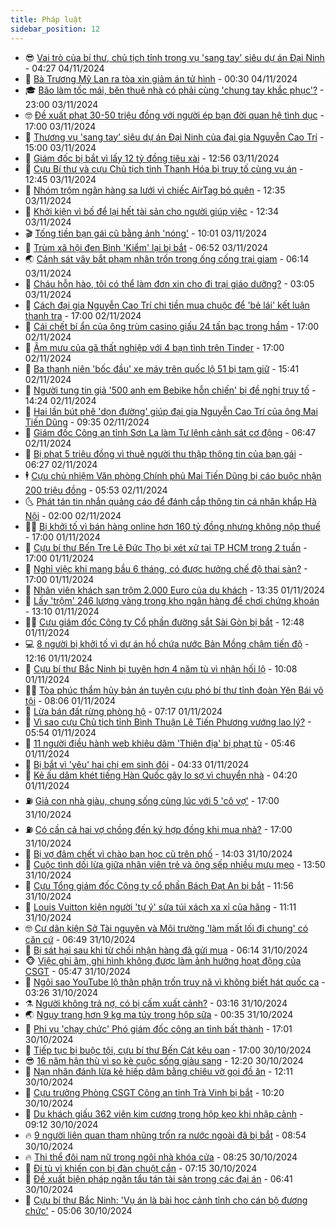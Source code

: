 ```yaml
---
title: Pháp luật
sidebar_position: 12
---
```


<!-- vnexpress-phap-luat:START -->
- 😎 [Vai trò của bí thư, chủ tịch tỉnh trong vụ &#39;sang tay&#39; siêu dự án Đại Ninh](https://vnexpress.net/vai-tro-cua-bi-thu-chu-tich-tinh-trong-vu-sang-tay-sieu-du-an-dai-ninh-4811708.html) - 04:27 04/11/2024
- 🥰 [Bà Trương Mỹ Lan ra tòa xin giảm án tử hình](https://vnexpress.net/ba-truong-my-lan-ra-toa-xin-giam-an-tu-hinh-4811646.html) - 00:30 04/11/2024
- 🎓 [Bão làm tốc mái, bên thuê nhà có phải cùng &#39;chung tay khắc phục&#39;?](https://vnexpress.net/bao-lam-toc-mai-ben-thue-nha-co-phai-cung-chung-tay-khac-phuc-4810978.html) - 23:00 03/11/2024
- 🤓 [Đề xuất phạt 30-50 triệu đồng với người ép bạn đời quan hệ tình dục](https://vnexpress.net/de-xuat-phat-30-50-trieu-dong-voi-nguoi-ep-ban-doi-quan-he-tinh-duc-4811669.html) - 17:00 03/11/2024
- 🎊 [Thương vụ &#39;sang tay&#39; siêu dự án Đại Ninh của đại gia Nguyễn Cao Trí](https://vnexpress.net/thuong-vu-sang-tay-sieu-du-an-dai-ninh-cua-dai-gia-nguyen-cao-tri-4811659.html) - 15:00 03/11/2024
- 🙉 [Giám đốc bị bắt vì lấy 12 tỷ đồng tiêu xài](https://vnexpress.net/giam-doc-bi-bat-vi-lay-12-ty-dong-tieu-xai-4811641.html) - 12:56 03/11/2024
- 🤡 [Cựu Bí thư và cựu Chủ tịch tỉnh Thanh Hóa bị truy tố cùng vụ án](https://vnexpress.net/cuu-bi-thu-va-cuu-chu-tich-tinh-thanh-hoa-bi-truy-to-cung-vu-an-4811642.html) - 12:45 03/11/2024
- 🗽 [Nhóm trộm ngân hàng sa lưới vì chiếc AirTag bỏ quên](https://vnexpress.net/nhom-trom-ngan-hang-sa-luoi-vi-chiec-airtag-bo-quen-4811637.html) - 12:35 03/11/2024
- 🌋 [Khởi kiện vì bố để lại hết tài sản cho người giúp việc](https://vnexpress.net/kien-vi-bo-de-lai-het-tai-san-cho-giup-viec-4811633.html) - 12:34 03/11/2024
- 🎬 [Tống tiền bạn gái cũ bằng ảnh &#39;nóng&#39;](https://vnexpress.net/tong-tien-ban-gai-cu-bang-anh-nong-4811623.html) - 10:01 03/11/2024
- 💯 [Trùm xã hội đen Bình &#39;Kiểm&#39; lại bị bắt](https://vnexpress.net/trum-xa-hoi-den-binh-kiem-lai-bi-bat-4811592.html) - 06:52 03/11/2024
- 🌏 [Cảnh sát vây bắt phạm nhân trốn trong ống cống trại giam](https://vnexpress.net/canh-sat-vay-bat-pham-nhan-tron-trong-ong-cong-trai-giam-4811588.html) - 06:14 03/11/2024
- 🌊 [Cháu hỗn hào, tôi có thể làm đơn xin cho đi trại giáo dưỡng?](https://vnexpress.net/chau-hon-hao-toi-co-the-lam-don-xin-cho-di-trai-giao-duong-4811488.html) - 03:05 03/11/2024
- 💂 [Cách đại gia Nguyễn Cao Trí chi tiền mua chuộc để &#39;bẻ lái&#39; kết luận thanh tra](https://vnexpress.net/cach-dai-gia-nguyen-cao-tri-chi-tien-mua-chuoc-de-be-lai-ket-luan-thanh-tra-4811486.html) - 17:00 02/11/2024
- 🎡 [Cái chết bí ẩn của ông trùm casino giấu 24 tấn bạc trong hầm](https://vnexpress.net/cai-chet-bi-an-cua-trum-casino-giau-bac-trong-ham-ngam-4811226.html) - 17:00 02/11/2024
- 🫶 [Âm mưu của gã thất nghiệp với 4 bạn tình trên Tinder](https://vnexpress.net/am-muu-cua-ga-trai-voi-ban-tinh-tren-tinder-4811119.html) - 17:00 02/11/2024
- 🐲 [Ba thanh niên &#39;bốc đầu&#39; xe máy trên quốc lộ 51 bị tạm giữ](https://vnexpress.net/ba-thanh-nien-boc-dau-xe-may-tren-quoc-lo-51-bi-tam-giu-4811491.html) - 15:41 02/11/2024
- 🚀 [Người tung tin giả &#39;500 anh em Bebike hỗn chiến&#39; bị đề nghị truy tố](https://vnexpress.net/nguoi-tung-tin-gia-500-anh-em-bebike-hon-chien-bi-de-nghi-truy-to-4811466.html) - 14:24 02/11/2024
- 🎊 [Hai lần bút phê &#39;dọn đường&#39; giúp đại gia Nguyễn Cao Trí của ông Mai Tiến Dũng](https://vnexpress.net/hai-lan-but-phe-don-duong-giup-dai-gia-nguyen-cao-tri-cua-ong-mai-tien-dung-4811431.html) - 09:35 02/11/2024
- 🤗 [Giám đốc Công an tỉnh Sơn La làm Tư lệnh cảnh sát cơ động](https://vnexpress.net/giam-doc-cong-an-tinh-son-la-lam-tu-lenh-canh-sat-co-dong-4811401.html) - 06:47 02/11/2024
- 🗽 [Bị phạt 5 triệu đồng vì thuê người thu thập thông tin của bạn gái](https://vnexpress.net/bi-phat-5-trieu-dong-vi-thue-nguoi-thu-thap-thong-tin-cua-ban-gai-4811357.html) - 06:27 02/11/2024
- 🕴 [Cựu chủ nhiệm Văn phòng Chính phủ Mai Tiến Dũng bị cáo buộc nhận 200 triệu đồng](https://vnexpress.net/cuu-chu-nhiem-van-phong-chinh-phu-mai-tien-dung-bi-de-nghi-truy-to-4811392.html) - 05:53 02/11/2024
- 🌜 [Phát tán tin nhắn quảng cáo để đánh cắp thông tin cá nhân khắp Hà Nội](https://vnexpress.net/dung-tin-nhan-quang-cao-de-danh-cap-thong-tin-ca-nhan-khap-ha-noi-4811310.html) - 02:00 02/11/2024
- 🧑‍🏫 [Bị khởi tố vì bán hàng online hơn 160 tỷ đồng nhưng không nộp thuế](https://vnexpress.net/bi-khoi-to-vi-ban-hang-online-hon-160-ty-dong-nhung-khong-nop-thue-4811252.html) - 17:00 01/11/2024
- 🦩 [Cựu bí thư Bến Tre Lê Đức Thọ bị xét xử tại TP HCM trong 2 tuần](https://vnexpress.net/cuu-bi-thu-ben-tre-le-duc-tho-bi-xet-xu-tai-tp-hcm-trong-2-tuan-4811243.html) - 17:00 01/11/2024
- 💼 [Nghỉ việc khi mang bầu 6 tháng, có được hưởng chế độ thai sản?](https://vnexpress.net/nghi-viec-khi-mang-bau-6-thang-co-duoc-huong-che-do-thai-san-4811199.html) - 17:00 01/11/2024
- 💫 [Nhân viên khách sạn trộm 2.000 Euro của du khách](https://vnexpress.net/nhan-vien-khach-san-trom-2-000-euro-cua-du-khach-4811224.html) - 13:35 01/11/2024
- 🦅 [Lấy &#39;trộm&#39; 246 lượng vàng trong kho ngân hàng để chơi chứng khoán](https://vnexpress.net/lay-trom-246-luong-vang-trong-kho-ngan-hang-de-choi-chung-khoan-4806043.html) - 13:10 01/11/2024
- 🧑‍💻 [Cựu giám đốc Công ty Cổ phần đường sắt Sài Gòn bị bắt](https://vnexpress.net/cuu-giam-doc-cong-ty-co-phan-duong-sat-sai-gon-bi-bat-4811231.html) - 12:48 01/11/2024
- 💻 [8 người bị khởi tố vì dự án hồ chứa nước Bản Mồng chậm tiến độ](https://vnexpress.net/8-nguoi-bi-khoi-to-vi-du-an-ho-chua-nuoc-ban-mong-cham-tien-do-4811227.html) - 12:16 01/11/2024
- 🤠 [Cựu bí thư Bắc Ninh bị tuyên hơn 4 năm tù vì nhận hối lộ](https://vnexpress.net/cuu-bi-thu-bac-ninh-bi-tuyen-hon-4-nam-tu-vi-nhan-hoi-lo-4810613.html) - 10:08 01/11/2024
- 🧑‍🏫 [Tòa phúc thẩm hủy bản án tuyên cựu phó bí thư tỉnh đoàn Yên Bái vô tội](https://vnexpress.net/toa-phuc-tham-huy-an-vu-cuu-pho-bi-thu-tinh-doan-yen-bai-duoc-vo-toi-4811104.html) - 08:06 01/11/2024
- 🌈 [Lừa bán đất rừng phòng hộ](https://vnexpress.net/lua-ban-dat-rung-phong-ho-4811079.html) - 07:17 01/11/2024
- 🌮 [Vì sao cựu Chủ tịch tỉnh Bình Thuận Lê Tiến Phương vướng lao lý?](https://vnexpress.net/vi-sao-cuu-chu-tich-binh-thuan-le-tien-phuong-vuong-lao-ly-4811002.html) - 05:54 01/11/2024
- 🐲 [11 người điều hành web khiêu dâm &#39;Thiên địa&#39; bị phạt tù](https://vnexpress.net/11-nguoi-dieu-hanh-web-khieu-dam-thien-dia-bi-phat-tu-4811019.html) - 05:46 01/11/2024
- 🧰 [Bị bắt vì &#39;yêu&#39; hai chị em sinh đôi](https://vnexpress.net/bi-bat-vi-yeu-hai-chi-em-sinh-doi-4810986.html) - 04:33 01/11/2024
- 💄 [Kẻ ấu dâm khét tiếng Hàn Quốc gây lo sợ vì chuyển nhà](https://vnexpress.net/ke-au-dam-khet-tieng-han-quoc-chuyen-den-song-gan-truong-hoc-4810969.html) - 04:20 01/11/2024
- ⛽️ [Giả con nhà giàu, chung sống cùng lúc với 5 &#39;cô vợ&#39;](https://vnexpress.net/gia-con-nha-giau-chung-song-cung-luc-voi-5-co-vo-4810732.html) - 17:00 31/10/2024
- ⛽️ [Có cần cả hai vợ chồng đến ký hợp đồng khi mua nhà?](https://vnexpress.net/co-can-ca-hai-vo-chong-den-ky-hop-dong-khi-mua-nha-4810655.html) - 17:00 31/10/2024
- 💂 [Bị vợ đâm chết vì chào bạn học cũ trên phố](https://vnexpress.net/bi-vo-dam-chet-vi-chao-ban-hoc-cu-tren-pho-4810644.html) - 14:03 31/10/2024
- 🤔 [Cuộc tình dối lừa giữa nhân viên trẻ và ông sếp nhiều mưu mẹo](https://vnexpress.net/cuoc-tinh-doi-lua-giua-nu-nhan-vien-va-sep-dang-tuoi-bo-4810795.html) - 13:50 31/10/2024
- 🧐 [Cựu Tổng giám đốc Công ty cổ phần Bách Đạt An bị bắt](https://vnexpress.net/cuu-tong-giam-doc-cong-ty-co-phan-bach-dat-an-bi-bat-4810745.html) - 11:56 31/10/2024
- 🎃 [Louis Vuitton kiện người &#39;tự ý&#39; sửa túi xách xa xỉ của hãng](https://vnexpress.net/louis-vuitton-kien-nguoi-tu-y-sua-tui-xach-xa-xi-cua-hang-4810769.html) - 11:11 31/10/2024
- 🤓 [Cư dân kiện Sở Tài nguyên và Môi trường &#39;làm mất lối đi chung&#39; có căn cứ](https://vnexpress.net/cu-dan-kien-so-tai-nguyen-va-moi-truong-lam-mat-loi-di-chung-co-can-cu-4810599.html) - 06:49 31/10/2024
- 💃 [Bị sát hại sau khi từ chối nhận hàng đã gửi mua](https://vnexpress.net/bi-sat-hai-sau-khi-tu-choi-nhan-hang-da-gui-mua-4810634.html) - 06:14 31/10/2024
- 🐵 [Việc ghi âm, ghi hình không được làm ảnh hưởng hoạt động của CSGT](https://vnexpress.net/viec-ghi-am-ghi-hinh-khong-duoc-lam-anh-huong-hoat-dong-cua-csgt-4810626.html) - 05:47 31/10/2024
- 🤖 [Ngôi sao YouTube lộ thân phận trốn truy nã vì không biết hát quốc ca](https://vnexpress.net/ngoi-sao-youtube-tron-ra-nuoc-ngoai-bi-bat-vi-khong-biet-hat-quoc-ca-4810534.html) - 03:26 31/10/2024
- ⚗️ [Người không trả nợ, có bị cấm xuất cảnh?](https://vnexpress.net/nguoi-khong-tra-no-co-bi-cam-xuat-canh-4807059.html) - 03:16 31/10/2024
- 🌏 [Ngụy trang hơn 9 kg ma túy trong hộp sữa](https://vnexpress.net/nguy-trang-hon-9-kg-ma-tuy-trong-hop-sua-4810443.html) - 00:35 31/10/2024
- 🦆 [Phi vụ &#39;chạy chức&#39; Phó giám đốc công an tỉnh bất thành](https://vnexpress.net/phi-vu-chay-chuc-pho-giam-doc-cong-an-tinh-bat-thanh-4810409.html) - 17:01 30/10/2024
- 🐎 [Tiếp tục bị buộc tội, cựu bí thư Bến Cát kêu oan](https://vnexpress.net/tiep-tuc-bi-buoc-toi-cuu-bi-thu-ben-cat-keu-oan-4809798.html) - 17:00 30/10/2024
- 😎 [16 năm hận thù vì so kè cuộc sống giàu sang](https://vnexpress.net/16-nam-han-thu-vi-so-ke-cuoc-song-giau-sang-4810353.html) - 12:20 30/10/2024
- 💪 [Nạn nhân đánh lừa kẻ hiếp dâm bằng chiêu vờ gọi đồ ăn](https://vnexpress.net/goi-911-vo-dat-pizza-de-bat-ke-tan-cong-tinh-duc-4810372.html) - 12:11 30/10/2024
- 🤡 [Cựu trưởng Phòng CSGT Công an tỉnh Trà Vinh bị bắt](https://vnexpress.net/cuu-truong-phong-csgt-cong-an-tinh-tra-vinh-bi-bat-4810345.html) - 10:20 30/10/2024
- 🌁 [Du khách giấu 362 viên kim cương trong hộp kẹo khi nhập cảnh](https://vnexpress.net/du-khach-giau-362-vien-kim-cuong-trong-hop-keo-khi-nhap-canh-4810277.html) - 09:12 30/10/2024
- 🔥 [9 người liên quan tham nhũng trốn ra nước ngoài đã bị bắt](https://vnexpress.net/9-nguoi-lien-quan-tham-nhung-tron-ra-nuoc-ngoai-da-bi-bat-4810268.html) - 08:54 30/10/2024
- 🔥 [Thi thể đôi nam nữ trong ngôi nhà khóa cửa](https://vnexpress.net/thi-the-doi-nam-nu-trong-ngoi-nha-khoa-cua-4810263.html) - 08:25 30/10/2024
- 👺 [Đi tù vì khiến con bị đàn chuột cắn](https://vnexpress.net/bo-me-linh-an-tu-vi-o-ban-khien-con-bi-dan-chuot-can-4810179.html) - 07:15 30/10/2024
- 🎊 [Đề xuất biện pháp ngăn tẩu tán tài sản trong các đại án](https://vnexpress.net/de-xuat-bien-phap-ngan-tau-tan-tai-san-trong-cac-dai-an-4810144.html) - 06:41 30/10/2024
- 🎊 [Cựu bí thư Bắc Ninh: &#39;Vụ án là bài học cảnh tỉnh cho cán bộ đương chức&#39;](https://vnexpress.net/cuu-bi-thu-bac-ninh-vu-an-la-bai-hoc-canh-tinh-cho-can-bo-duong-chuc-4810122.html) - 05:06 30/10/2024<!-- vnexpress-phap-luat:END -->
